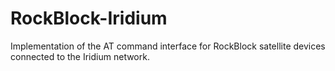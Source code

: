 # RockBlock-Iridium
Implementation of the AT command interface for RockBlock satellite devices connected to the Iridium network.
